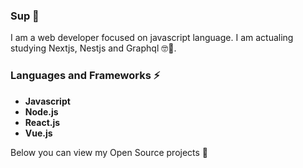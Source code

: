 ### Sup 👋

I am a web developer focused on javascript language. I am actualing studying Nextjs, Nestjs and Graphql 🤓📖.

### Languages and Frameworks ⚡

* **Javascript**
* **Node.js**
* **React.js**
* **Vue.js**

Below you can view my Open Source projects 🌱
